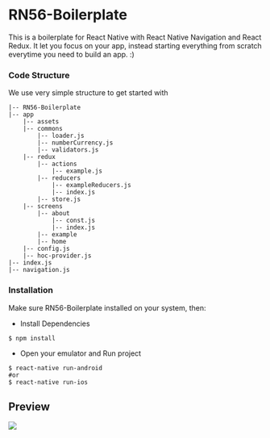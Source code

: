 # RN56-Boilerplate

This is a boilerplate for React Native with React Native Navigation and React Redux. It let you focus on your app, instead starting everything from scratch everytime you need to build an app. :)

### Code Structure

We use very simple structure to get started with

```
|-- RN56-Boilerplate
|-- app
    |-- assets
    |-- commons
        |-- loader.js
        |-- numberCurrency.js
        |-- validators.js
    |-- redux
        |-- actions
            |-- example.js
        |-- reducers
            |-- exampleReducers.js
            |-- index.js
        |-- store.js
    |-- screens
        |-- about
            |-- const.js
            |-- index.js
        |-- example
        |-- home
    |-- config.js
    |-- hoc-provider.js
|-- index.js
|-- navigation.js
```

### Installation

Make sure RN56-Boilerplate installed on your system, then:

- Install Dependencies

```
$ npm install
```

- Open your emulator and Run project

```
$ react-native run-android 
#or
$ react-native run-ios
```

## Preview

![](https://i.ibb.co/879sT0D/Screenshot-1555223347.png)
